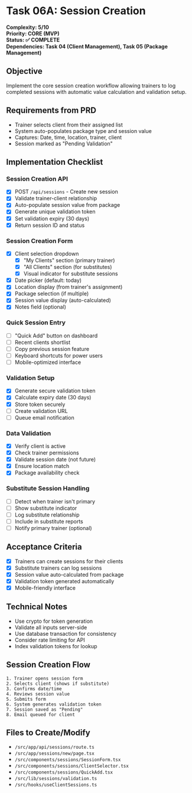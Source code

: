 # Task 06A: Session Creation

**Complexity: 5/10**  
**Priority: CORE (MVP)**  
**Status: ✅ COMPLETE**  
**Dependencies: Task 04 (Client Management), Task 05 (Package Management)**

## Objective
Implement the core session creation workflow allowing trainers to log completed sessions with automatic value calculation and validation setup.

## Requirements from PRD
- Trainer selects client from their assigned list
- System auto-populates package type and session value
- Captures: Date, time, location, trainer, client
- Session marked as "Pending Validation"

## Implementation Checklist

### Session Creation API
- [x] POST `/api/sessions` - Create new session
- [x] Validate trainer-client relationship
- [x] Auto-populate session value from package
- [x] Generate unique validation token
- [x] Set validation expiry (30 days)
- [x] Return session ID and status

### Session Creation Form
- [x] Client selection dropdown
  - [x] "My Clients" section (primary trainer)
  - [x] "All Clients" section (for substitutes)
  - [x] Visual indicator for substitute sessions
- [x] Date picker (default: today)
- [x] Location display (from trainer's assignment)
- [x] Package selection (if multiple)
- [x] Session value display (auto-calculated)
- [x] Notes field (optional)

### Quick Session Entry
- [ ] "Quick Add" button on dashboard
- [ ] Recent clients shortlist
- [ ] Copy previous session feature
- [ ] Keyboard shortcuts for power users
- [ ] Mobile-optimized interface

### Validation Setup
- [x] Generate secure validation token
- [x] Calculate expiry date (30 days)
- [x] Store token securely
- [ ] Create validation URL
- [ ] Queue email notification

### Data Validation
- [x] Verify client is active
- [x] Check trainer permissions
- [x] Validate session date (not future)
- [x] Ensure location match
- [x] Package availability check

### Substitute Session Handling
- [ ] Detect when trainer isn't primary
- [ ] Show substitute indicator
- [ ] Log substitute relationship
- [ ] Include in substitute reports
- [ ] Notify primary trainer (optional)

## Acceptance Criteria
- [x] Trainers can create sessions for their clients
- [x] Substitute trainers can log sessions
- [x] Session value auto-calculated from package
- [x] Validation token generated automatically
- [x] Mobile-friendly interface

## Technical Notes
- Use crypto for token generation
- Validate all inputs server-side
- Use database transaction for consistency
- Consider rate limiting for API
- Index validation tokens for lookup

## Session Creation Flow
```
1. Trainer opens session form
2. Selects client (shows if substitute)
3. Confirms date/time
4. Reviews session value
5. Submits form
6. System generates validation token
7. Session saved as "Pending"
8. Email queued for client
```

## Files to Create/Modify
- `/src/app/api/sessions/route.ts`
- `/src/app/sessions/new/page.tsx`
- `/src/components/sessions/SessionForm.tsx`
- `/src/components/sessions/ClientSelector.tsx`
- `/src/components/sessions/QuickAdd.tsx`
- `/src/lib/sessions/validation.ts`
- `/src/hooks/useClientSessions.ts`